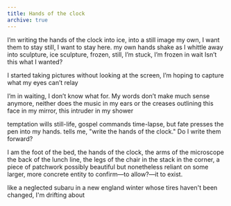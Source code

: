 ```yaml
---
title: Hands of the clock
archive: true    
---
```

I’m writing the hands of the clock into ice, into a still image my own,
I want them to stay
still, I want to stay here. my own hands shake as I whittle away
into sculpture, ice sculpture, frozen, still, I’m stuck, I’m frozen in 
wait
Isn’t this what I wanted?

I started taking pictures without looking at the screen, I’m hoping to capture
what my eyes can’t relay

I’m in waiting, I don’t know what for. My words don’t make much sense anymore, neither does the music in my ears or the creases outlining this face in my mirror, this intruder in my shower

temptation wills still-life, gospel commands time-lapse, but fate presses
the pen into my hands. 
tells me, "write the hands of the clock." 
Do I write them forward?

I am the foot of the bed, the hands of the clock, the arms of the microscope the back 
of the lunch line, the legs of the chair in the stack in the corner, a piece of patchwork possibly beautiful but nonetheless reliant on some larger, more concrete entity to confirm—to allow?—it to exist.

like a neglected subaru in a new england winter whose tires haven't been changed, 
I'm drifting about
